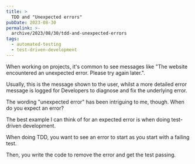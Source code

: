 ```yaml
---
title: >
  TDD and "Unexpected errors"
pubDate: 2023-08-30
permalink: >-
  archive/2023/08/30/tdd-and-unexpected-errors
tags:
  - automated-testing
  - test-driven-development
---
```


When working on projects, it's common to see messages like "The website encountered an unexpected error. Please try again later.".

Usually, this is the message shown to the user, whilst a more detailed error message is logged for Developers to diagnose and fix the underlying error.

The wording "unexpected error" has been intriguing to me, though. When do you expect an error?

The best example I can think of for an expected error is when doing test-driven development.

When doing TDD, you want to see an error to start as you start with a failing test.

Then, you write the code to remove the error and get the test passing.
